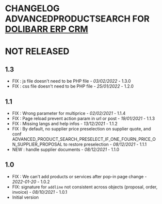 # CHANGELOG ADVANCEDPRODUCTSEARCH FOR [DOLIBARR ERP CRM](https://www.dolibarr.org)


# NOT RELEASED



## 1.3
- FIX : js file doesn't need to be PHP file - *03/02/2022* - 1.3.0
- FIX : css file doesn't need to be PHP file - *25/01/2022* - 1.2.0

## 1.1
- FIX : Wrong parameter for multiprice - *02/02/2021* - 1.1.4
- FIX : Page reload prevent action param in url or post - *19/01/2021* - 1.1.3
- FIX : Missing langs and help infos - *13/12/2021* - 1.1.2
- FIX : By default, no supplier price preselection on supplier quote, and conf ADVANCED_PRODUCT_SEARCH_PRESELECT_IF_ONE_FOURN_PRICE_ON_SUPPLIER_PROPOSAL to restore preselection - *08/12/2021* - 1.1.1
- NEW : handle supplier documents - *08/12/2021* - 1.1.0

## 1.0
- FIX : We can't add products or services after pop-in page change - *2022-01-20* - 1.0.2
- FIX: signature for `addline` not consistent across objects (proposal, order, invoice) - *08/10/2021* - 1.0.1
- Initial version
